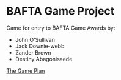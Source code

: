 # BAFTA Game Project

Game for entry to BAFTA Game Awards by:

* John O'Sullivan
* Jack Downie-webb
* Zander Brown
* Destiny Abagonisaede

[The Game Plan](plan.md)
